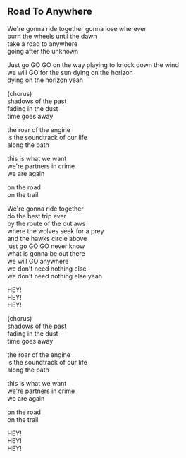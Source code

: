 ## Road To Anywhere

We're gonna ride together gonna lose wherever  
burn the wheels until the dawn  
take a road to anywhere  
going after the unknown  

Just go GO GO on the way
playing to knock down the wind  
we will GO for the sun
dying on the horizon  
dying on the horizon yeah  

(chorus)  
shadows of the past  
fading in the dust  
time goes away  

the roar of the engine  
is the soundtrack of our life  
along the path  

this is what we want  
we're partners in crime  
we are again  

on the road  
on the trail


We're gonna ride together  
do the best trip ever  
by the route of the outlaws  
where the wolves seek for a prey  
and the hawks circle above  
just go GO GO never know  
what is gonna be out there  
we will GO anywhere  
we don't need nothing else  
we don't need nothing else yeah

HEY!  
HEY!  
HEY!  

(chorus)  
shadows of the past  
fading in the dust  
time goes away  

the roar of the engine  
is the soundtrack of our life  
along the path  

this is what we want  
we're partners in crime  
we are again  

on the road  
on the trail

HEY!  
HEY!  
HEY!  
